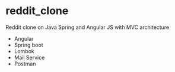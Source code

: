 # reddit_clone
Reddit clone on Java Spring and Angular JS with MVC architecture

- Angular 
- Spring boot 
- Lombok
- Mail Service
- Postman 

